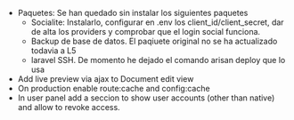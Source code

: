 - Paquetes: Se han quedado sin instalar los siguientes paquetes
	- Socialite: Instalarlo, configurar en .env los client_id/client_secret, dar de alta los providers y comprobar que el login social funciona.
	- Backup de base de datos. El paqiuete original no se ha actualizado todavia a L5
	- laravel SSH. De momento he dejado el comando arisan deploy que lo usa
- Add live preview via ajax to Document edit view
- On production enable route:cache and config:cache
- In user panel add a seccion to show user accounts (other than native) and allow to revoke access.


